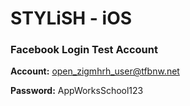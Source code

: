 # STYLiSH - iOS

### Facebook Login Test Account
**Account:** open_zigmhrh_user@tfbnw.net

**Password:** AppWorksSchool123
